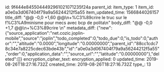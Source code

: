 id: 9f444e8455044492961021071235f24a
parent_id: 
item_type: 1
item_id: a0e0a3d067404f79a9a56244212f5a55
item_updated_time: 1566844026157
title_diff: "@@ -0,0 +1,60 @@\n+%C3%89crire le truc sur le f%C3%A9minisme pour mecs avec bcp de polita\n"
body_diff: "@@ -0,0 +1,7 @@\n+%C3%89crire \n"
metadata_diff: {"new":{"source_application":"net.cozic.joplin-mobile","source":"joplin","todo_completed":0,"todo_due":0,"is_todo":0,"author":"","altitude":"0.0000","longitude":"0.00000000","parent_id":"88cc1cdc78c34e7a8225cdec63bde43b","id":"a0e0a3d067404f79a9a56244212f5a55","order":0,"application_data":"","source_url":"","latitude":"0.00000000"},"deleted":[]}
encryption_cipher_text: 
encryption_applied: 0
updated_time: 2019-08-26T18:27:16.732Z
created_time: 2019-08-26T18:27:16.732Z
type_: 13